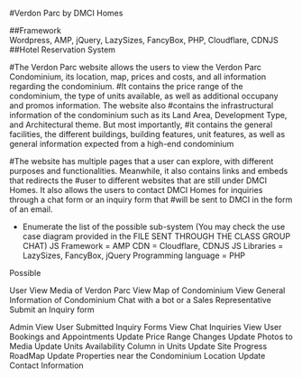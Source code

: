 #Verdon Parc by DMCI Homes

##Framework  
Wordpress, AMP, jQuery, LazySizes, FancyBox, PHP, Cloudflare, CDNJS
##Hotel Reservation System

#The Verdon Parc website allows the users to view the Verdon Parc Condominium, its location, map, prices and costs, and all information regarding the condominium. 
#It contains the price range of the condominium, the type of units available, as well as additional occupany and promos information. The website also
#contains the infrastructural information of the condominium such as its Land Area, Development Type, and Architectural theme. But most importantly,
#it contains the general facilities, the different buildings, building features, unit features, as well as general information expected from a high-end condominium

#The website has multiple pages that a user can explore, with different purposes and functionalities. Meanwhile, it also contains links and embeds that redirects the #user to different websites that are still under DMCI Homes. It also allows the users to contact DMCI Homes for inquiries through a chat form or an inquiry form that #will be sent to DMCI in the form of an email.





- Enumerate the list of the possible sub-system (You may check the use case diagram provided in the FILE SENT THROUGH THE CLASS GROUP CHAT)
JS Framework = AMP
CDN = Cloudflare, CDNJS
JS Libraries = LazySizes, FancyBox, jQuery
Programming language = PHP


Possible 

User
View Media of Verdon Parc
View Map of Condominium
View General Information of Condominium
Chat with a bot or a Sales Representative
Submit an Inquiry form 

Admin
View User Submitted Inquiry Forms
View Chat Inquiries
View User Bookings and Appointments
Update Price Range Changes
Update Photos to Media
Update Units Availability Column in Units
Update Site Progress RoadMap
Update Properties near the Condominium Location
Update Contact Information

